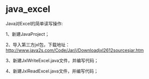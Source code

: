 # java_excel
Java对Excel的简单读写操作:

1、新建JavaProject；

2、导入第三方jxl包，下载地址：http://www.java2s.com/Code/Jar/j/Downloadjxl2612sourcesjar.htm

3、新建JxlWriteExcel.java文件，并编写代码；

4、新建JxlReadExcel.java文件，并编写代码；
